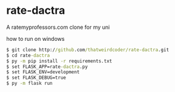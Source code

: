 # rate-dactra
A ratemyprofessors.com clone for my uni

how to run on windows 

```bat
$ git clone http://github.com/thatweirdcoder/rate-dactra.git
$ cd rate-dactra
$ py -m pip install -r requirements.txt
$ set FLASK_APP=rate-dactra.py
$ set FLASK_ENV=development
$ set FLASK_DEBUG=true
$ py -m flask run
```
